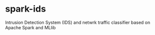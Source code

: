 # spark-ids
Intrusion Detection System (IDS) and netwrk traffic classifier based on Apache Spark and MLlib
